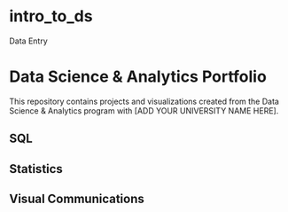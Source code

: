 # intro_to_ds
Data Entry
# Data Science & Analytics Portfolio
This repository contains projects and visualizations created from the Data Science & Analytics program with [ADD YOUR UNIVERSITY NAME HERE].

## SQL

## Statistics

## Visual Communications
